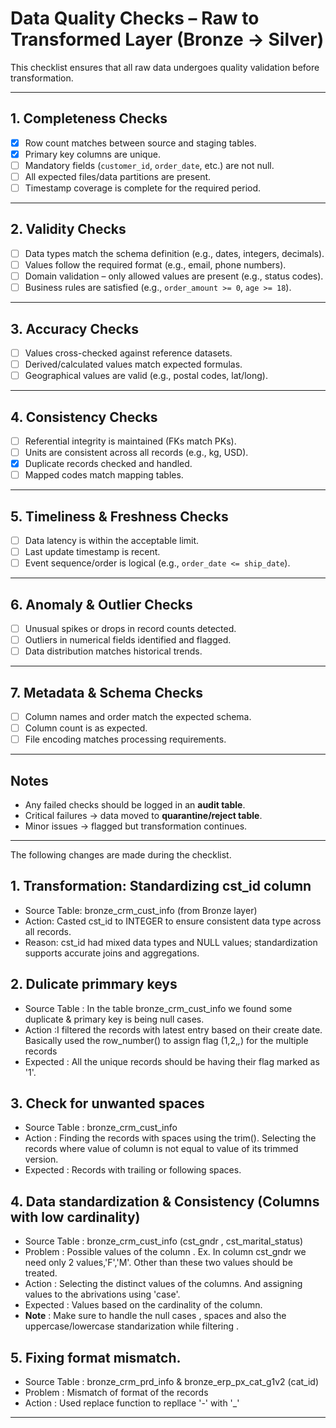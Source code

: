 # Data Quality Checks – Raw to Transformed Layer (Bronze → Silver)

This checklist ensures that all raw data undergoes quality validation before transformation.

---

## 1. Completeness Checks
- [x] Row count matches between source and staging tables.
- [x] Primary key columns are unique.
- [ ] Mandatory fields (`customer_id`, `order_date`, etc.) are not null.
- [ ] All expected files/data partitions are present.
- [ ] Timestamp coverage is complete for the required period.

---

## 2. Validity Checks
- [ ] Data types match the schema definition (e.g., dates, integers, decimals).
- [ ] Values follow the required format (e.g., email, phone numbers).
- [ ] Domain validation – only allowed values are present (e.g., status codes).
- [ ] Business rules are satisfied (e.g., `order_amount >= 0`, `age >= 18`).

---

## 3. Accuracy Checks
- [ ] Values cross-checked against reference datasets.
- [ ] Derived/calculated values match expected formulas.
- [ ] Geographical values are valid (e.g., postal codes, lat/long).

---

## 4. Consistency Checks
- [ ] Referential integrity is maintained (FKs match PKs).
- [ ] Units are consistent across all records (e.g., kg, USD).
- [x] Duplicate records checked and handled.
- [ ] Mapped codes match mapping tables.

---

## 5. Timeliness & Freshness Checks
- [ ] Data latency is within the acceptable limit.
- [ ] Last update timestamp is recent.
- [ ] Event sequence/order is logical (e.g., `order_date <= ship_date`).

---

## 6. Anomaly & Outlier Checks
- [ ] Unusual spikes or drops in record counts detected.
- [ ] Outliers in numerical fields identified and flagged.
- [ ] Data distribution matches historical trends.

---

## 7. Metadata & Schema Checks
- [ ] Column names and order match the expected schema.
- [ ] Column count is as expected.
- [ ] File encoding matches processing requirements.

---

## Notes
- Any failed checks should be logged in an **audit table**.
- Critical failures → data moved to **quarantine/reject table**.
- Minor issues → flagged but transformation continues.

---
The following changes are made during the checklist.

## 1. Transformation: Standardizing cst_id column
- Source Table: bronze_crm_cust_info (from Bronze layer)
- Action: Casted cst_id to INTEGER to ensure consistent data type across all records.
- Reason: cst_id had mixed data types and NULL values; standardization supports accurate joins and aggregations.

## 2. Dulicate primmary keys
- Source Table : In the table bronze_crm_cust_info we found some duplicate & primary key is being null cases.
- Action :I filtered the records with latest entry based on their create date. Basically used the row_number() to assign flag (1,2,_,_) for the multiple records
- Expected : All the unique records should be having their flag marked as '1'.
  
## 3. Check for unwanted spaces
- Source Table : bronze_crm_cust_info
- Action : Finding the records with spaces using the trim(). Selecting the records where value of column is not equal to value of its trimmed version.
- Expected : Records with trailing or following spaces. 

## 4. Data standardization & Consistency (Columns with low cardinality)
- Source Table : bronze_crm_cust_info (cst_gndr , cst_marital_status) 
- Problem : Possible values of the column . Ex. In column cst_gndr we need only 2 values,'F','M'. Other than these two values should be treated.
- Action : Selecting the distinct values of the columns. And assigning values to the abrivations using 'case'.
- Expected : Values based on the cardinality of the column.
- **Note** : Make sure to handle the null cases , spaces and also the uppercase/lowercase standarization while filtering . 

## 5. Fixing format mismatch.
- Source Table : bronze_crm_prd_info & bronze_erp_px_cat_g1v2 (cat_id)
- Problem : Mismatch of format of the records
- Action : Used replace function to repllace '-' with '_'

---
